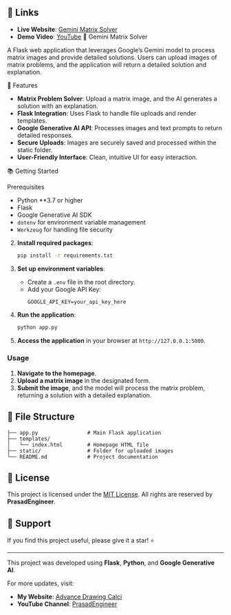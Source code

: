## 🔗 Links

- **Live Website**: [Gemini Matrix Solver](https://calci-2.onrender.com)
- **Demo Video**: [YouTube](https://youtu.be/knxGizrF7Ic?si=504Injb90BfaU8UR)
🌟 Gemini Matrix Solver

A Flask web application that leverages Google’s Gemini model to process matrix images and provide detailed solutions. Users can upload images of matrix problems, and the application will return a detailed solution and explanation.

 🚀 Features

- **Matrix Problem Solver**: Upload a matrix image, and the AI generates a solution with an explanation.
- **Flask Integration**: Uses Flask to handle file uploads and render templates.
- **Google Generative AI API**: Processes images and text prompts to return detailed responses.
- **Secure Uploads**: Images are securely saved and processed within the static folder.
- **User-Friendly Interface**: Clean, intuitive UI for easy interaction.

 📚 Getting Started

 Prerequisites

- Python **3.7 or higher
- Flask
- Google Generative AI SDK
- `dotenv` for environment variable management
- `Werkzeug` for handling file security



2. **Install required packages**:
   ```bash
   pip install -r requirements.txt
   ```

3. **Set up environment variables**:
   - Create a `.env` file in the root directory.
   - Add your Google API Key:
     ```plaintext
     GOOGLE_API_KEY=your_api_key_here
     ```

4. **Run the application**:
   ```bash
   python app.py
   ```

5. **Access the application** in your browser at `http://127.0.0.1:5000`.

### Usage

1. **Navigate to the homepage**.
2. **Upload a matrix image** in the designated form.
3. **Submit the image**, and the model will process the matrix problem, returning a solution with a detailed explanation.



## 📂 File Structure

```plaintext
├── app.py                # Main Flask application
├── templates/
│   └── index.html        # Homepage HTML file
├── static/               # Folder for uploaded images
└── README.md             # Project documentation
```

## 📝 License

This project is licensed under the [MIT License](LICENSE). All rights are reserved by **PrasadEngineer**.

## 🌟 Support

If you find this project useful, please give it a star! ⭐

---

This project was developed using **Flask**, **Python**, and **Google Generative AI**.



For more updates, visit:
- **My Website**: [Advance Drawing Calci](https://calci-2.onrender.com)
- **YouTube Channel**: [PrasadEngineer](https://youtu.be/knxGizrF7Ic?si=504Injb90BfaU8UR)
